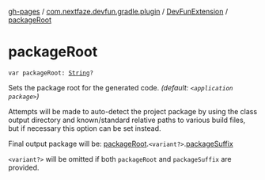 [gh-pages](../../index.md) / [com.nextfaze.devfun.gradle.plugin](../index.md) / [DevFunExtension](index.md) / [packageRoot](./package-root.md)

# packageRoot

`var packageRoot: `[`String`](https://kotlinlang.org/api/latest/jvm/stdlib/kotlin/-string/index.html)`?`

Sets the package root for the generated code. *(default: `<application package>`)*

Attempts will be made to auto-detect the project package by using the class output directory and known/standard
relative paths to various build files, but if necessary this option can be set instead.

Final output package will be: [packageRoot](./package-root.md).`<variant?>`.[packageSuffix](package-suffix.md)

`<variant?>` will be omitted if both `packageRoot` and `packageSuffix` are provided.

